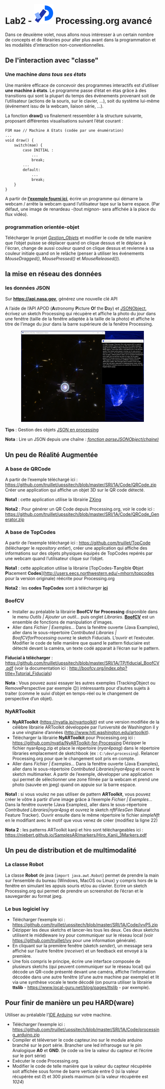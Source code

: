 # Lab2 - <img src="https://github.com/truillet/upssitech/blob/master/SRI/1A/Code/Processing_2021_logo.png" width=64> Processing.org avancé
Dans ce deuxième volet, nous allons nous intéresser à un certain nombre de concepts et de librairies pour aller plus avant dans la programmation et les modalités d’interaction non-conventionnelles.

## De l'interaction avec "classe"

### Une machine *dans tous ses états*
Une manière efficace de concevoir des programmes interactifs est d’utiliser **une machine à états**. Le programme passe d’état en étas grâce à des transitions qui sont la plupart du temps des événements provenant soit de l’utilisateur (actions de la souris, sur le clavier, ...), soit du système lui-même (événement issu de la webcam, liaison série, ...).

La fonction **draw()** va finalement ressembler à la structure suivante, proposant différentes visualisations suivant l’état courant :
```
FSM mae // Machine A Etats (codée par une énumération)
...
void draw() {
	switch(mae) {
		case INITIAL :
			...
			break;
		...
		default:
			...	
			break;
	}
}
```

A partir de **[l’exemple fourni ici](https://github.com/truillet/upssitech/blob/master/SRI/1A/Code/Machine_Etats.zip)**, écrire un programme qui démarre la webcam / arrête la webcam quand l’utilisateur tape sur la barre espace. (Par défaut, une image de renardeau -(tout *mignon*- sera affichée à la place du flux vidéo).

### programmation orientée-objet
Télécharger le projet *[Gestion_Objets](https://github.com/truillet/upssitech/blob/master/SRI/1A/Code/Gestion_Objets.zip)* et modifier le code de telle manière que l’objet puisse se déplacer quand on clique dessus et le déplace à l'écran, change de aussi couleur quand on clique dessus et revienne à sa couleur initiale quand on le relâche (penser à utiliser les événements *MouseDragged()*, *MousePressed()* et *MouseReleased()*).

## la mise en réseau des données
### les données JSON
Sur **https://api.nasa.gov**, générez une nouvelle clé API

A l’aide de l’API APOD (**A**stronomy **P**icture **O**f the **D**ay) et [JSONObject](https://processing.org/reference/JSONObject.html), écrivez un sketch Processing qui récupère et affiche la photo du jour dans une fenêtre (taille de la fenêtre adaptée à la taille de la photo) et affiche le titre de l’image du jour dans la barre supérieure de la fenêtre Processing.
<p align="center">
<img src="https://github.com/truillet/processing/blob/master/data/img/NPoD.png" width=400>
</p>

**Tips** : Gestion des objets [JSON en processing](https://processing.org/reference/JSONObject.html)

**Nota** : Lire un JSON depuis une chaîne : *[fonction parseJSONObject(chaine)](https://processing.org/reference/parseJSONObject_.html)*

## Un peu de Réalité Augmentée
### A base de QRCode
A partir de l’exemple téléchargé ici : https://github.com/truillet/upssitech/blob/master/SRI/1A/Code/QRCode.zip
Créer une application qui affiche un objet 3D sur le QR code détecté.

**Nota1** : cette application utilise la librairie [ZXing](https://github.com/zxing/zxing)

**Nota2** : Pour générer un QR Code depuis Processing.org, voir le code ici : https://github.com/truillet/upssitech/blob/master/SRI/1A/Code/QRCode_Generator.zip

### A base de TopCodes
A partir de l’exemple téléchargé ici : https://github.com/truillet/TopCode (télécharger le *repository entier*), créer une application qui affiche des informations sur des objets physiques équipés de TopCodes repérés par une webcam quand l’utilisateur clique sur l’objet.

**Nota1** : cette application utilise la librairie [TopCodes-**T**angible **O**bjet **P**lacement **Codes**](http://users.eecs.northwestern.edu/~mhorn/topcodes pour la version originale) réécrite pour Processing.org

**Nota2** : les **codes TopCodes** sont à télécharger **[ici](http://users.eecs.northwestern.edu/~mhorn/topcodes/topcodes.pdf)**

### BoofCV
* Installer au préalable la librairie **BoofCV for Processing** disponible dans le menu *Outils | Ajouter un outil...* puis onglet *Libraries*. **[BoofCV](https://boofcv.org)** est un ensemble de fonctions de manipulation d’images.
* Aller dans *Fichier | Exemples…* Dans la fenêtre ouverte (Java Examples), aller dans le sous-répertoire *Contributed Libraries | BoofCVforProcessing* ouvrez le sketch Fiducials. L’ouvrir et l’exécuter. 
Modifier le code de telle manière que quand le pattern fiduciaire est détecté devant la caméra, un texte codé apparait à l’écran sur le pattern.

**Fiducial à télécharger** : https://github.com/truillet/upssitech/blob/master/SRI/1A/TP/fiducial_BoofCV.pdf (voir la documentation ici : http://boofcv.org/index.php?title=Tutorial_Fiducials)

**Nota** : Vous pouvez aussi essayer les autres exemples (TrackingObject ou RemovePerspective par exemple 😉) intéressants pour d’autres sujets à traiter (comme le suivi d’objet en temps-réel ou le changement de perspective d’un objet).


### NyARToolkit
* **NyARToolkit** (https://nyatla.jp/nyartoolkit) est une version modifiée de la célèbre librairie ARToolkit développée par l’université de Washington il y a une vingtaine d’années (http://www.hitl.washington.edu/artoolkit).
* Télécharger la librairie **NyARToolkit** pour Processing.org ici : https://github.com/nyatla/NyARToolkit-for-Processing
Dézipper le fichier nyar4psg.zip et place le répertoire (*nyar4pasg*) dans le répertoire libraries emplacement de sketchbook (ex : ```C:\dev\processing```). Relancer Processing.org pour que le changement soit pris en compte.
* Aller dans *Fichier | Exemples...* Dans la fenêtre ouverte (Java Examples), aller dans le sous-répertoire *Contributed Libraries|nyar4psg* et ouvrez le sketch multimarker. 
A partir de l’exemple, développer une application qui permet de sélectionner une zone filmée par la webcam et prend une photo (sauvée en jpeg) quand on appuie sur la barre espace.

**Nota1** : si vous voulez ne pas utiliser de pattern **ARToolkit**, vous pouvez créer le vôtre à partir d’une image grâce à l’exemple *Fichier | Exemples...* Dans la fenêtre ouverte (Java Examples), aller dans le sous-répertoire *Contributed Libraries|nyar4psg* et ouvrez le sketch *nftFilesGen* (Natural Feature Tracker). Ouvrir ensuite dans le même répertoire le fichier *simpleNft* en le modifiant avec le motif que vous venez de créer (modifiez la ligne 22)

**Nota 2** : les patterns ARToolkit kanji et hiro sont téléchargeables ici :	 https://niebert.github.io/SamplesAR/markers/Hiro_Kanji_3Markers.pdf

## Un peu de distribution et de multimodalité
### La classe Robot
La classe **Robot** de java (```import java.awt.Robot```) permet de prendre la main sur l’ensemble du bureau (Windows, MacOS ou Linux) y compris hors de la fenêtre en simulant les appuis souris et/ou au clavier.
Ecrire un sketch Processing.org qui permet de prendre un screenshot de l’écran et le sauvegarder au format jpeg.

### Le bus logiciel ivy
* Télécharger l’exemple ici : https://github.com/truillet/upssitech/blob/master/SRI/1A/Code/ivyP5.zip
* Dézipper les deux sketchs et lancer-les tous les deux. Ces deux sketchs utilisent le middleware ivy pour communiquer sur le réseau local (voir https://github.com/truillet/ivy pour une information générale).
* En cliquant sur la première fenêtre (sketch *sender*), un message sera affiché sur l’autre fenêtre (*receiver*) et un feedback est envoyé à la première.
* Une fois compris le principe, écrire une interface composée de plusieurs sketchs (qui peuvent communiquer sur le réseau local) qui décode un QR-code présenté devant une caméra, affiche l’information décodée dans une autre fenêtre (d’une autre machine par exemple) et lit via une synthèse vocale le texte décodé (on pourra utiliser la librairie **ttslib** - https://www.local-guru.net/blog/pages/ttslib - par exemple).

## Pour finir de manière un peu HARD(ware)
Utiliser au préalable l’[IDE Arduino](https://www.arduino.cc) sur votre machine.

* Télécharger l’exemple ici : https://github.com/truillet/upssitech/blob/master/SRI/1A/Code/processing_arduino.zip
* Compiler et téléverser le code capteur.ino sur le module arduino branché sur le port série. Brancher une led infrarouge sur le pin Analogique **A0** et **GND**. (le code va lire la valeur du capteur et l’écrire sur le port série)
* Exécuter le code Processing.org. 	
* Modifier le code de telle manière que la valeur du capteur récupérée soit affichée sous forme de barre verticale entre 0 (si la valeur récupérée est *0*) et 300 pixels maximum (si la valeur récupérée est *1024*)


